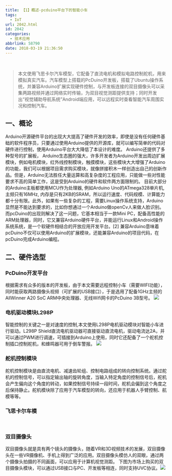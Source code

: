```yaml
---
title: 【1】概述-pcduino平台下的智能小车
tags:
  - IoT
url: 2042.html
id: 2042
categories:
  - 技术应用
abbrlink: 58790
date: 2018-03-19 21:36:50
---
```


 

> 本文使用飞思卡尔汽车模型，它配备了直流电机和模拟电路控制舵机，用来模拟真实汽车。汽车模型上搭载的PcDuino开发板，搭载了Ubuntu操作系统，并兼容Arduino扩展实现硬件控制，与开发板连接的双目摄像头可以采集两路视频并通过网络实时传输，为双目视觉测距提供支持；同时开发出“视觉辅助导航系统”Android端应用，可以远程实时查看智能汽车周围实况和控制汽车。

一、概论
----

Arduino开源硬件平台的出现大大提高了硬件开发的效率，即使是没有任何硬件基础的软件程序员，只要通过使用Arduino提供的开源库，就可以编写简单的代码对硬件进行控制，使用Arduino平台大大降低了本设计的难度。 Arduino还提供了多种型号的扩展板， Arduino生态圈的强大，许多开发者为Arduino开发出周边扩展模块，例如电机模块，红外线控制模块，触摸模块，这些模块大大增强了Arduino的功能，我们可以根据项目需求购买模块，就像拼接积木一样创造出自己的创新作品。但是，Arduino无法胜任大量运算和高复杂度的工程应用，只能做一些对性能要求不高的简单工作，这是受到Arduino的硬件和软件两方面限制的。 目前大部分的Arduino主板都使用MCU作为处理器, 例如Arduino Uno的ATmega328单片机,主频只有16MHz, 内存是只有2KB的SRAM，所以运行速度、代码规模、计算能力都十分有限。此外，如果有一些复杂的工程，需要Linux操作系统支持，Arduino显然是不能达到要求的，比如你想通过一个Arduino做openCv人来做人脸识别。 而pcDuino的出现则解决了这一问题，它基本相当于一款Mini PC，配备高性能的ARM处理器，同时，它又兼容Arduino硬件平台，并能运行Linux和Android操作系统系统，是一个软硬件相结合的开放应用开发平台。\[2\] 兼容Arduino意味着pcDuino不仅可以使用Arduino的扩展模块，还能兼容Arduino的项目代码，在pcDuino完成Arduino编程。

二、硬件选型
------

### PcDuino开发平台

根据需求有众多的版本的开发板，由于本文需要远程控制小车（需要WIFI功能），同时能获取两路摄像头视频（可扩展的USB接口），于是选用了配备1GHz主频的AllWinner A20 SoC ARM中央处理器、无线Wifi网卡的PcDuino 3B型号。 [![](http://wangbaiyuan.cn/wp-content/uploads/2018/03/Picture2.png)](http://wangbaiyuan.cn/wp-content/uploads/2018/03/Picture2.png)

### 电机驱动模块L298P

智能控制的关键之一是对速度的控制,本文使用L298P电机驱动模块对智能小车进行驱动。L298P Shield直流电机驱动器可直接驱动直流电机，驱动电流达2A，并可以通过PWM进行调速，可插接到Arduino上使用，同时它还配备了一个舵机控制插口控制舵机，和蜂鸣器可用于倒车警报。 [![](http://wangbaiyuan.cn/wp-content/uploads/2018/03/Picture1-1.png)](http://wangbaiyuan.cn/wp-content/uploads/2018/03/Picture1-1.png)

### 舵机控制模块

舵机控制模块是由直流电机、减速齿轮组、控制电路组成的转向控制系统。通过舵机的控制信号，可以指定输出轴的旋转角度，当输入特定角度的控制信号后，舵机会产生偏向这个角度的转动，如果控制信号持续一段时间，舵机会偏到这个角度之后保持静止。舵机模块除了应用于汽车模型的转向，还应用于机器人手臂控制、航模等等。

### 飞思卡尔车模

 

### 双目摄像头

双目摄像头就是具有两个镜头的摄像头，随着VR和3D视频技术的发展，双目摄像头在一些VR摄像机、手机上得到广泛的应用。双目摄像头模仿人的双眼，通过两个摄像头拍摄的不同画面，可以应用于计算机视觉测距。 下图为市场上购买的双目摄像头模块，可以通过USB接口与PC、开发板等相连，同时支持UVC协议。[![](http://wangbaiyuan.cn/wp-content/uploads/2018/03/Picture1-2.png)](http://wangbaiyuan.cn/wp-content/uploads/2018/03/Picture1-2.png)